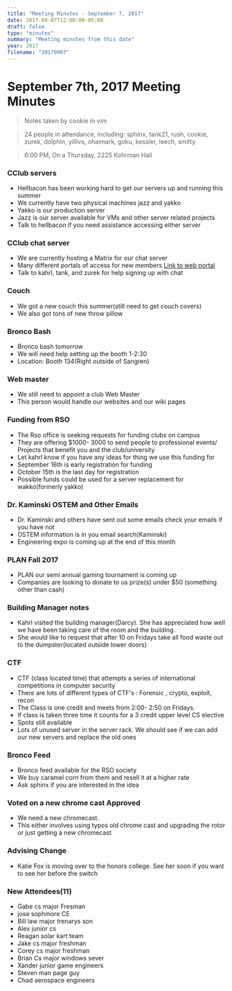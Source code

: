 ```yaml
---
title: "Meeting Minutes - September 7, 2017"
date: 2017-09-07T12:00:00-05:00
draft: false
type: "minutes"
summary: "Meeting minutes from this date"
year: 2017
filename: "20170907"
---
```


# September 7th, 2017 Meeting Minutes
> Notes taken by cookie in vim

> 24 people in attendance, including: sphinx, tank21, rush, cookie, zurek, dolphin, yillivs, ohaimark, goku, kessler, leech, smitty 

> 6:00 PM, On a Thursday, 2225 Kohrman Hall

### CClub servers
- Hellbacon has been working hard to get our servers up and running this summer
- We currently have two physical machines jazz and yakko
- Yakko is our production server
- Jazz is our server available for VMs and other server related projects
- Talk to hellbacon if you need assistance accessing either server

### CClub chat server
- We are currently hosting a Matrix for our chat server
- Many different portals of access for new members [Link to web portal](https://cclub.cs.wmich.edu/vector)
- Talk to kahrl, tank, and zurek for help signing up with chat

### Couch
- We got a new couch this summer(still need to get couch covers)
- We also got tons of new throw pillow

### Bronco Bash
- Bronco bash tomorrow
- We will need help setting up the booth 1-2:30
- Location: Booth 134(Right outside of Sangren)

### Web master
- We still need to appoint a club Web Master
- This person would handle our websites and our wiki pages

### Funding from RSO
- The Rso office is seeking requests for funding clubs on campus
- They are offering $1000- 3000 to send people to professional events/ Projects that benefit you and the club/university
- Let kahrl know if you have any ideas for thing we use this funding for 
- September 16th is early registration for funding
- October 15th is the last day for registration
- Possible funds could be used for a server replacement for wakko(formerly yakko)

### Dr. Kaminski OSTEM and Other Emails
- Dr. Kaminski and others have sent out some emails check your emails if you have not
- OSTEM information is in you email search(Kaminski)
- Engineering expo is coming up at the end of this month 

### PLAN Fall 2017
- PLAN our semi annual gaming tournament is coming up 
- Companies are looking to donate to us prize(s) under $50 (something other than cash)

### Building Manager notes
- Kahrl visited the building manager(Darcy). She has appreciated how well we have been taking care of the room and the building. 
- She would like to request that after 10 on Fridays take all food waste out to the dumpster(located outside lower doors)

### CTF
- CTF (class located time) that attempts a series of international competitions in computer security
- There are lots of different types of CTF's : Forensic , crypto, exploit, recon
- The Class is one credit and meets from 2:00- 2:50 on Fridays.
- If class is taken three time it counts for a 3 credit upper level CS elective
- Spots still available
- Lots of unused server in the server rack. We should see if we can add our new servers and replace the old ones

### Bronco Feed
- Bronco feed available for the RSO society
- We buy caramel corn from them and resell it at a higher rate
- Ask sphinx if you are interested in the idea

### Voted on a new chrome cast Approved
- We need a new chromecast. 
- This either involves using typos old chrome cast and upgrading the rotor or just getting a new chromecast

### Advising Change
- Katie Fox is moving over to the honors college. See her soon if you want to see her before the switch


### New Attendees(11) 
- Gabe cs major Fresman
- jose sophmore CE 
- Bill law major trenarys son
- Alex junior cs 
- Reagan solar kart team
- Jake cs major freshman
- Corey cs major freshman
- Brian Cs major windows sever
- Xander junior game engineers
- Steven man page guy
- Chad aerospace engineers  
